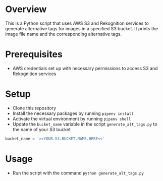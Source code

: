 # Overview

This is a Python script that uses AWS S3 and Rekognition services to generate alternative tags for images in a specified S3 bucket. It prints the image file name and the corresponding alternative tags.

# Prerequisites

- AWS credentials set up with necessary permissions to access S3 and Rekognition services

# Setup

- Clone this repository
- Install the necessary packages by running `pipenv install`
- Activate the virtual environment by running `pipenv shell`
- Update the `bucket_name` variable in the script `generate_alt_tags.py` to the name of your S3 bucket
```python
bucket_name = '>>YOUR.S3.BUCKET.NAME.HERE<<'
```

# Usage
- Run the script with the command `python generate_alt_tags.py`

